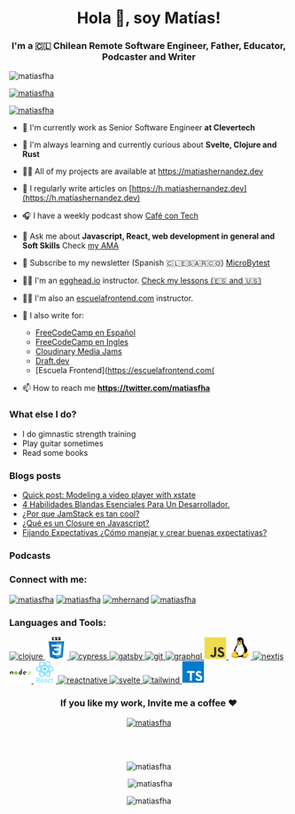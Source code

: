 <h1 align="center">Hola 👋, soy Matías!</h1>
<h3 align="center">I'm a 🇨🇱 Chilean Remote Software Engineer, Father, Educator, Podcaster and Writer</h3>

<p align="left"> <img src="https://komarev.com/ghpvc/?username=matiasfha&label=Profile%20views&color=0e75b6&style=flat" alt="matiasfha" /> </p>

<p align="left"> <a href="https://github.com/ryo-ma/github-profile-trophy"><img src="https://github-profile-trophy.vercel.app/?username=matiasfha" alt="matiasfha" /></a> </p>

<p align="left"> <a href="https://twitter.com/matiasfha" target="blank"><img src="https://img.shields.io/twitter/follow/matiasfha?logo=twitter&style=for-the-badge" alt="matiasfha" /></a> </p>

- 🔭 I'm currently work as Senior Software Engineer **at Clevertech**

- 🌱 I'm always learning and currently curious about **Svelte, Clojure and Rust**

- 👨‍💻 All of my projects are available at <a href="https://matiashernandez.dev" rel="me">https://matiashernandez.dev</a>

- 📝 I regularly write articles on [https://h.matiashernandez.dev](https://h.matiashernandez.dev)

- 🎧 I have a weekly podcast show [Café con Tech](https://www.cafecon.tech)

- 💬 Ask me about **Javascript, React, web development in general and Soft Skills** Check [my AMA](https://github.com/matiasfha/ama)

- 📩 Subscribe to my newsletter (Spanish 🇨🇱🇪🇸🇦🇷🇨🇴) [MicroBytest](https://microbytes.com.matiashernandez.dev) 

- 👨‍🏫 I'm an [egghead.io](https://egghead.io) instructor. [Check my lessons (🇪🇸 and 🇺🇸)](https://egghead.io/q/resources-by-matias-hernandez)
- 👨‍🏫 I'm also an [escuelafrontend.com](https://escuelafrontend.com) instructor.

- 📄 I also write for:
  -  [FreeCodeCamp en Español](http://freecodecamp.org/espanol/news/author/matias-hernandez/)
  -  [FreeCodeCamp en Ingles](http://freecodecamp.org/news/author/matias-hernandez/)
  -  [Cloudinary Media Jams](https://mediajams.dev/author/matias-hernandez)
  -  [Draft.dev](https://draft.dev)
  -  [Escuela Frontend](https://escuelafrontend.com(

- 📫 How to reach me **https://twitter.com/matiasfha**


### What else I do?
* I do gimnastic strength training
* Play guitar sometimes
* Read some books



### Blogs posts
<!-- BLOG-POST-LIST:START -->
- [Quick post: Modeling a video player with xstate](https://h.matiashernandez.dev/quick-post-modeling-a-video-player-with-xstate)
- [4 Habilidades Blandas Esenciales Para Un Desarrollador.](https://h.matiashernandez.dev/4-habilidades-blandas-esenciales-para-un-desarrollador)
- [¿Por que JamStack es tan cool?](https://h.matiashernandez.dev/por-que-jamstack-es-tan-cool)
- [¿Qué es un Closure en Javascript?](https://h.matiashernandez.dev/que-es-un-closure-en-javascript)
- [Fijando Expectativas ¿Cómo manejar y crear buenas expectativas?](https://h.matiashernandez.dev/fijando-expectativas-como-manejar-y-crear-buenas-expectativas)
<!-- BLOG-POST-LIST:END -->

### Podcasts 
<!-- PODCAST-EPISODES-LIST:START -->
<!-- PODCAST-EPISODES-LIST:END -->


<h3 align="left">Connect with me:</h3>
<p align="left">
<a href="https://dev.to/matiasfha" target="blank"><img align="center" src="https://cdn.jsdelivr.net/npm/simple-icons@3.0.1/icons/dev-dot-to.svg" alt="matiasfha" height="30" width="40" /></a>
<a href="https://twitter.com/matiasfha" target="blank"><img align="center" src="https://cdn.jsdelivr.net/npm/simple-icons@3.0.1/icons/twitter.svg" alt="matiasfha" height="30" width="40" /></a>
<a href="https://linkedin.com/in/mhernand" target="blank"><img align="center" src="https://cdn.jsdelivr.net/npm/simple-icons@3.0.1/icons/linkedin.svg" alt="mhernand" height="30" width="40" /></a>
<a href="https://codesandbox.com/matiasfha" target="blank"><img align="center" src="https://cdn.jsdelivr.net/npm/simple-icons@3.0.1/icons/codesandbox.svg" alt="matiasfha" height="30" width="40" /></a>
</p>

<h3 align="left">Languages and Tools:</h3>
<p align="left"> <a href="https://clojure.org/" target="_blank"> <img src="https://upload.wikimedia.org/wikipedia/commons/5/5d/Clojure_logo.svg" alt="clojure" width="40" height="40"/> </a> <a href="https://www.w3schools.com/css/" target="_blank"> <img src="https://raw.githubusercontent.com/devicons/devicon/master/icons/css3/css3-original-wordmark.svg" alt="css3" width="40" height="40"/> </a> <a href="https://www.cypress.io" target="_blank"> <img src="https://raw.githubusercontent.com/simple-icons/simple-icons/6e46ec1fc23b60c8fd0d2f2ff46db82e16dbd75f/icons/cypress.svg" alt="cypress" width="40" height="40"/> </a> <a href="https://www.gatsbyjs.com/" target="_blank"> <img src="https://www.vectorlogo.zone/logos/gatsbyjs/gatsbyjs-icon.svg" alt="gatsby" width="40" height="40"/> </a> <a href="https://git-scm.com/" target="_blank"> <img src="https://www.vectorlogo.zone/logos/git-scm/git-scm-icon.svg" alt="git" width="40" height="40"/> </a> <a href="https://graphql.org" target="_blank"> <img src="https://www.vectorlogo.zone/logos/graphql/graphql-icon.svg" alt="graphql" width="40" height="40"/> </a> <a href="https://developer.mozilla.org/en-US/docs/Web/JavaScript" target="_blank"> <img src="https://raw.githubusercontent.com/devicons/devicon/master/icons/javascript/javascript-original.svg" alt="javascript" width="40" height="40"/> </a> <a href="https://www.linux.org/" target="_blank"> <img src="https://raw.githubusercontent.com/devicons/devicon/master/icons/linux/linux-original.svg" alt="linux" width="40" height="40"/> </a> <a href="https://nextjs.org/" target="_blank"> <img src="https://cdn.worldvectorlogo.com/logos/nextjs-3.svg" alt="nextjs" width="40" height="40"/> </a> <a href="https://nodejs.org" target="_blank"> <img src="https://raw.githubusercontent.com/devicons/devicon/master/icons/nodejs/nodejs-original-wordmark.svg" alt="nodejs" width="40" height="40"/> </a> <a href="https://reactjs.org/" target="_blank"> <img src="https://raw.githubusercontent.com/devicons/devicon/master/icons/react/react-original-wordmark.svg" alt="react" width="40" height="40"/> </a> <a href="https://reactnative.dev/" target="_blank"> <img src="https://reactnative.dev/img/header_logo.svg" alt="reactnative" width="40" height="40"/> </a> <a href="https://svelte.dev" target="_blank"> <img src="https://upload.wikimedia.org/wikipedia/commons/1/1b/Svelte_Logo.svg" alt="svelte" width="40" height="40"/> </a> <a href="https://tailwindcss.com/" target="_blank"> <img src="https://www.vectorlogo.zone/logos/tailwindcss/tailwindcss-icon.svg" alt="tailwind" width="40" height="40"/> </a> <a href="https://www.typescriptlang.org/" target="_blank"> <img src="https://raw.githubusercontent.com/devicons/devicon/master/icons/typescript/typescript-original.svg" alt="typescript" width="40" height="40"/> </a> </p>

<center>
<h3 >If you like my work, Invite me a coffee ❤️ </h3>
<p><a href="https://www.buymeacoffee.com/matiasfha"> <img src="https://cdn.buymeacoffee.com/buttons/v2/default-yellow.png" height="50" width="210" alt="matiasfha" /></a></p><br><br>

<p><img src="https://github-readme-stats.vercel.app/api/top-langs?username=matiasfha&show_icons=true&locale=en&layout=compact" alt="matiasfha" /></p>

<p>&nbsp;<img  src="https://github-readme-stats.vercel.app/api?username=matiasfha&show_icons=true&locale=en" alt="matiasfha" /></p>

<p><img src="https://github-readme-streak-stats.herokuapp.com/?user=matiasfha&" alt="matiasfha" /></p>

</center>

